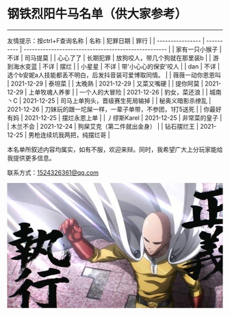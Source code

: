 # 钢铁烈阳牛马名单（供大家参考）

------


友情提示：按ctrl+F查询名称
| 名称             | 犯罪日期   | 罪行                                                 |
| ---------------- | ---------- | ---------------------------------------------------- |
| 家有一只小猴子   | 不详       | 司马提莫                                             |
| 心心了了         | 长期犯罪   | 放狗咬人，带几个狗就在那里装b                        |
| 游到海水变蓝     | 不详       | 摆烂                                                 |
| 小星星           | 不详       | 带'小心心的保安'咬人                                 |
| dan              | 不详       | 选个b安妮a人技能都丢不明白，后发抖音装可爱博取同情。 |
| 薇薇一动你恩恩叫 | 2021-12-29 | 泰坦菜                                               |
| 太晚熟           | 2021-12-29 | 又菜又嘴硬                                           |
| 提你阿莫         | 2021-12-29 | 上单牧魂人养爹                                       |
| 一个人的大冒险   | 2021-12-26 | 豹女，菜还浪                                         |
| 城南丶C          | 2021-12-25 | 司马上单狗头，晋级赛生死局输掉                       |
| 秘奥义暗影杀缭乱 | 2021-12-26 | 刀妹玩的跟一坨屎一样，一辈子单带，不参团，1打5送死   |
| 你最好有妈       | 2021-12-25 | 摆烂永恩上单                                         |
| 丿缪斯Karel      | 2021-12-25 | 非常菜的皇子                                         |
| 木兰不会         | 2021-12-24 | 狗屎艾克（第二件就出金身）                           |
| 钻石摆烂王       | 2021-12-25 | 男枪连续坑我两把，纯摆烂哥                           |

本名单所叙述内容均属实，如有不服，欢迎来辩。同时，我希望广大上分玩家能给我提供更多信息。

联系方式：1524326361@qq.com

![正义执行](正义执行.jpg)

